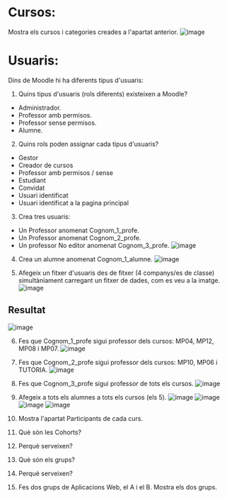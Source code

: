 # Cursos:

Mostra els cursos i categories creades a l'apartat anterior.
![image](https://user-images.githubusercontent.com/107154929/213472366-707e80fc-ed39-4577-a752-0bf6e261bbff.png)

# Usuaris:

Dins de Moodle hi ha diferents tipus d'usuaris:

1. Quins tipus d'usuaris (rols diferents) existeixen a Moodle?

- Administrador.
- Professor amb permisos.
- Professor sense permisos.
- Alumne.

2. Quins rols poden assignar cada tipus d'usuaris?

- Gestor
- Creador de cursos
- Professor amb permisos / sense
- Estudiant
- Convidat
- Usuari identificat
- Usuari identificat a la pagina principal

3. Crea tres usuaris:
  - Un Professor anomenat Cognom_1_profe.
  - Un Professor anomenat Cognom_2_profe.
  - Un professor No editor anomenat Cognom_3_profe.
![image](https://user-images.githubusercontent.com/107154929/213473249-e3fda1b2-6f57-4e99-9e2a-e8432eff3b4f.png)


4.  Crea un alumne anomenat Cognom_1_alumne.
![image](https://user-images.githubusercontent.com/107154929/213473914-5eb47871-82ba-41b0-8006-bc2f2e38df34.png)

5.  Afegeix un fitxer d'usuaris des de fitxer (4 companys/es de classe) simultàniament carregant un fitxer de dades, com es veu a la imatge.
![image](https://user-images.githubusercontent.com/110727546/205681118-13764074-331b-42b7-b051-38f816f8b931.png)

## Resultat

![image](https://user-images.githubusercontent.com/107154929/213474311-5015d3c4-0cd9-4cf2-9203-54fcaad32fde.png)

6. Fes que Cognom_1_profe sigui professor dels cursos: MP04, MP12, MP08 i MP07.
![image](https://user-images.githubusercontent.com/107154929/213475319-cdee5fc0-768b-4aa2-9660-3c610c435590.png)

7. Fes que Cognom_2_profe sigui professor dels cursos: MP10, MP06 i TUTORIA.
![image](https://user-images.githubusercontent.com/107154929/213475620-53f43f79-6379-4162-9d98-1b8b7558e7b3.png)

8. Fes que Cognom_3_profe sigui professor de tots els cursos.
![image](https://user-images.githubusercontent.com/107154929/213475720-294faa73-9ff3-40b7-82b8-b83ed94c48b5.png)

9. Afegeix a tots els alumnes a tots els cursos (els 5).
![image](https://user-images.githubusercontent.com/107154929/213476015-8964109d-0a9b-4b32-8717-46730843e058.png)
![image](https://user-images.githubusercontent.com/107154929/213476078-d1ebe0b8-bbaf-445b-bc7f-000aadcf08a0.png)
![image](https://user-images.githubusercontent.com/107154929/213476117-d3b83932-95e1-4c7e-8e8a-7d30922954c8.png)
![image](https://user-images.githubusercontent.com/107154929/213476150-17cc2be3-ca75-45b5-aaa7-928ef2c7f0c9.png)

10. Mostra l'apartat Participants de cada curs.

11. Què són les Cohorts? 

12. Perquè serveixen?

13. Què són els grups?

14. Perquè serveixen?

15. Fes dos grups de Aplicacions Web, el A i el B. Mostra els dos grups.

